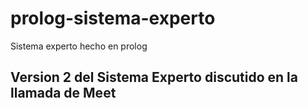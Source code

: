 # prolog-sistema-experto
Sistema experto hecho en prolog

## Version 2 del Sistema Experto discutido en la llamada de Meet